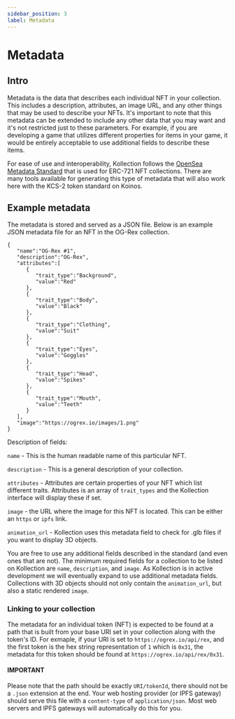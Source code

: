 ```yaml
---
sidebar_position: 3
label: Metadata
---
```

# Metadata

## Intro

Metadata is the data that describes each individual NFT in your collection. This includes a description, attributes, an image URL, and any other things that may be used to describe your NFTs. It's important to note that this metadata can be extended to include any other data that you may want and it's not restricted just to these parameters. For example, if you are developing a game that utilizes different properties for items in your game, it would be entirely acceptable to use additional fields to describe these items.

For ease of use and interoperability, Kollection follows the [OpenSea Metadata Standard](https://docs.opensea.io/docs/metadata-standards) that is used for ERC-721 NFT collections. There are many tools available for generating this type of metadata that will also work here with the KCS-2 token standard on Koinos.

## Example metadata

The metadata is stored and served as a JSON file. Below is an example JSON metadata file for an NFT in the OG-Rex collection.

```shell
{
   "name":"OG-Rex #1",
   "description":"OG-Rex",
   "attributes":[
      {
         "trait_type":"Background",
         "value":"Red"
      },
      {
         "trait_type":"Body",
         "value":"Black"
      },
      {
         "trait_type":"Clothing",
         "value":"Suit"
      },
      {
         "trait_type":"Eyes",
         "value":"Goggles"
      },
      {
         "trait_type":"Head",
         "value":"Spikes"
      },
      {
         "trait_type":"Mouth",
         "value":"Teeth"
      }
   ],
   "image":"https://ogrex.io/images/1.png"
}
```

Description of fields:

`name` - This is the human readable name of this particular NFT.

`description` - This is a general description of your collection.

`attributes` - Attributes are certain properties of your NFT which list different traits. Attributes is an array of `trait_types` and the Kollection interface will display these if set.

`image` - the URL where the image for this NFT is located. This can be either an `https` or `ipfs` link.

`animation_url` - Kollection uses this metadata field to check for .glb files if you want to display 3D objects.

You are free to use any additional fields described in the standard (and even ones that are not). The minimum required fields for a collection to be listed on Kollection are `name`, `description`, and `image`. As Kollection is in active development we will eventually expand to use additional metadata fields. Collections with 3D objects should not only contain the `animation_url`, but also a static rendered `image`.

### Linking to your collection

The metadata for an individual token (NFT) is expected to be found at a path that is built from your base URI set in your collection along with the token's ID. For exmaple, if your URI is set to `https://ogrex.io/api/rex`, and the first token is the hex string representation of `1` which is `0x31`, the metadata for this token should be found at `https://ogrex.io/api/rex/0x31`.

#### IMPORTANT

Please note that the path should be exactly `URI/tokenId`, there should not be a `.json` extension at the end. Your web hosting provider (or IPFS gateway) should serve this file with a `content-type` of `application/json`. Most web servers and IPFS gateways will automatically do this for you.
